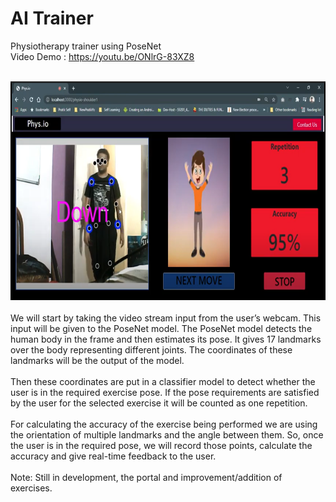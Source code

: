 # AI Trainer
Physiotherapy trainer using PoseNet
<br>
Video Demo : https://youtu.be/ONlrG-83XZ8 
<br>
<br>
<center>
	<a href="https://www.youtube.com/watch?v=lA7SlSwNqdQ">
		<img src="./demo.png" alt="drawing" width="600" height="350" />
	</a>
</center>
<br>
We will start by taking the video stream input from the user’s webcam. This input will be given to the PoseNet model. The PoseNet model detects the human body in the frame and then estimates its pose. It gives 17 landmarks over the body representing different joints. The coordinates of these landmarks will be the output of the model.
<br><br>
Then these coordinates are put in a classifier model to detect whether the user is in the required exercise pose. If the pose requirements are satisfied by the user for the selected exercise it will be counted as one repetition. 
<br><br>
For calculating the accuracy of the exercise being performed we are using the orientation of multiple landmarks and the angle between them. So, once the user is in the required pose, we will record those points, calculate the accuracy and give real-time feedback to the user.
<br><br>
Note: Still in development, the portal and improvement/addition of exercises.  
